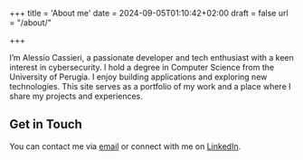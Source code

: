 +++
title = 'About me'
date = 2024-09-05T01:10:42+02:00
draft = false
url = "/about/"

+++

I’m Alessio Cassieri, a passionate developer and tech enthusiast with a keen interest in cybersecurity. 
I hold a degree in Computer Science from the University of Perugia. 
I enjoy building applications and exploring new technologies. 
This site serves as a portfolio of my work and a place where I share my projects and experiences.

## Get in Touch

You can contact me via [email](mailto:alessio.cassieri@protonmail.com) or connect with me on [LinkedIn](https://www.linkedin.com/in/alessio-cassieri-7424042b5/).